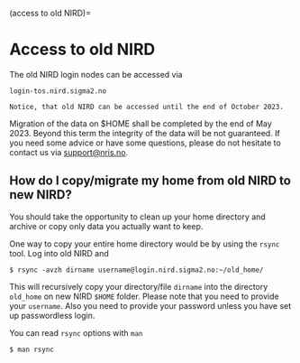 (access to old NIRD)=

# Access to old NIRD

The old NIRD login nodes can be accessed via

```console
login-tos.nird.sigma2.no
```

```{warning}
Notice, that old NIRD can be accessed until the end of October 2023.
```

Migration of the data on $HOME shall be completed by the end of May 2023.
 Beyond this term the integrity of the data will be not guaranteed.
 If you need some advice or have some questions, please do not hesitate 
to contact us via support@nris.no.

## How do I copy/migrate my home from old NIRD to new NIRD?

You should take the opportunity to clean up your home directory and archive or
copy only data you actually want to keep.

One way to copy your entire home directory would be by using the `rsync` tool.
Log into old NIRD and

```console
$ rsync -avzh dirname username@login.nird.sigma2.no:~/old_home/
```
This will recursively copy your directory/file `dirname` into the directory `old_home` on new 
NIRD `$HOME` folder.
Please note that you need to provide your `username`. Also you need to provide your password
unless you have set up passwordless login.

You can read `rsync` options with `man`

```console
$ man rsync
```
